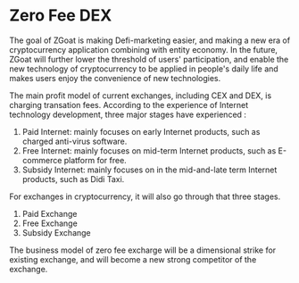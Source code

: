 # Zero Fee DEX

The goal of ZGoat is making Defi-marketing easier, and making a new era of cryptocurrency application combining with entity economy. In the future, ZGoat will further lower the threshold of users' participation, and enable the new technology of cryptocurrency to be applied in people's daily life and makes users enjoy the convenience of new technologies.

The main profit model of current exchanges, including CEX and DEX, is charging transation fees. According to the experience of Internet technology development, three major stages have experienced :

1. Paid Internet: mainly focuses on early Internet products, such as charged anti-virus software.
2. Free Internet: mainly focuses on mid-term Internet products, such as E-commerce platform for free.
3. Subsidy Internet: mainly focuses on in the mid-and-late term Internet products, such as Didi Taxi.

For exchanges in cryptocurrency, it will also go through that three stages.

1. Paid Exchange
2. Free Exchange
3. Subsidy Exchange

The business model of zero fee excharge will be a dimensional strike for existing exchange, and will become a new strong competitor of the exchange.[  
](https://doc.zgoat.org/chan-pin-ji-gui-hua/wei-lai-gui-hua)

